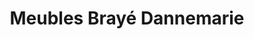 ---
title: "Meubles Brayé Dannemarie"
url: /dannemarie/meubles-braye-dannemarie/
shop: supermarché
---